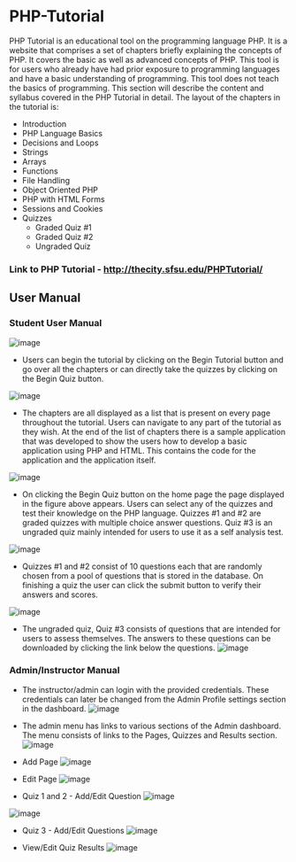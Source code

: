 # PHP-Tutorial

PHP Tutorial is an educational tool on the programming language PHP. It is a website that comprises a set of chapters briefly explaining the concepts of PHP. It covers the basic as well as advanced concepts of PHP. This tool is for users who already have had prior exposure to programming languages and have a basic understanding of programming. This tool does not teach the basics of programming. This section will describe the content and syllabus covered in the PHP Tutorial in detail. The layout of the chapters in the tutorial is:

* Introduction
* PHP Language Basics
* Decisions and Loops
* Strings
* Arrays
* Functions
* File Handling
* Object Oriented PHP
* PHP with HTML Forms
* Sessions and Cookies
* Quizzes
  * Graded Quiz #1
  * Graded Quiz #2
  * Ungraded Quiz
  
### Link to PHP Tutorial -  http://thecity.sfsu.edu/PHPTutorial/

## User Manual
### Student User Manual

![image](https://user-images.githubusercontent.com/10985717/36140025-a67ad8e4-1054-11e8-9453-110c7d9c964d.png)
* Users can begin the tutorial by clicking on the Begin Tutorial button and go over all the chapters or can directly take the quizzes by clicking on the Begin Quiz button.

![image](https://user-images.githubusercontent.com/10985717/36140306-b03f3676-1055-11e8-9da7-26f429eceb37.png)

* The chapters are all displayed as a list that is present on every page throughout the tutorial. Users can navigate to any part of the tutorial as they wish. At the end of the list of chapters there is a sample application that was developed to show the users how to develop a  basic application using PHP and HTML. This contains the code for the application and the application itself.

![image](https://user-images.githubusercontent.com/10985717/36140339-cc0203c0-1055-11e8-8bbc-2f7a2e48f69e.png)
* On clicking the Begin Quiz button on the home page the page displayed in the figure above appears. Users can select any of the quizzes and test their knowledge on the PHP language. Quizzes #1 and #2 are graded quizzes with multiple choice answer questions. Quiz #3 is an ungraded quiz mainly intended for users to use it as a self analysis test. 

![image](https://user-images.githubusercontent.com/10985717/36140444-27d40a4a-1056-11e8-8919-db631f56899a.png)
* Quizzes #1 and #2 consist of 10 questions each that are randomly chosen from a pool of questions that is stored in the database. On finishing a quiz the user can click the submit button to verify their answers and scores.

![image](https://user-images.githubusercontent.com/10985717/36140465-383fdac6-1056-11e8-8602-d08c3f95b2d6.png)

* The ungraded quiz, Quiz #3 consists of questions that are intended for users to assess themselves. The answers to these questions can be downloaded by clicking the link below the questions.
![image](https://user-images.githubusercontent.com/10985717/36140486-47a34912-1056-11e8-9934-d207e13dff9f.png)

### Admin/Instructor Manual

* The instructor/admin can login with the provided credentials. These credentials can later be changed from the Admin Profile settings section in the dashboard.
![image](https://user-images.githubusercontent.com/10985717/36140908-cdfac322-1057-11e8-8248-cb53d46beae6.png)

* The admin menu has links to various sections of the Admin dashboard. The menu consists of links to the Pages, Quizzes and Results section.
![image](https://user-images.githubusercontent.com/10985717/36140959-f319953e-1057-11e8-9cf4-e7a3eaa8210a.png)

* Add Page
![image](https://user-images.githubusercontent.com/10985717/36140979-0483f06c-1058-11e8-9797-e4881d491ce2.png)
* Edit Page
![image](https://user-images.githubusercontent.com/10985717/36140999-185e40a6-1058-11e8-9e03-373481d72b9e.png)

* Quiz 1 and 2 - Add/Edit Question
![image](https://user-images.githubusercontent.com/10985717/36141010-28e8ff7e-1058-11e8-8ad7-1e0ca13091a7.png)

![image](https://user-images.githubusercontent.com/10985717/36141030-374e0b40-1058-11e8-9d16-dde579c1ef7f.png)

* Quiz 3 - Add/Edit Questions
![image](https://user-images.githubusercontent.com/10985717/36141064-51267bba-1058-11e8-90ca-2db50babd1d7.png)

* View/Edit Quiz Results
![image](https://user-images.githubusercontent.com/10985717/36141077-597a3658-1058-11e8-9414-034ece0044ac.png)


